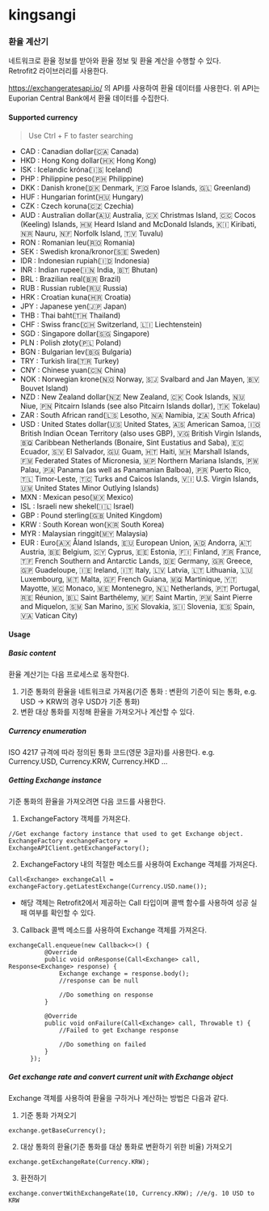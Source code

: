 # kingsangi

### 환율 계산기
네트워크로 환율 정보를 받아와 환율 정보 및 환율 계산을 수행할 수 있다.  
Retrofit2 라이브러리를 사용한다.

https://exchangeratesapi.io/ 의 API를 사용하여 환율 데이터를 사용한다. 위 API는 Euporian Central Bank에서 환율 데이터를 수집한다.

#### Supported currency
> Use Ctrl + F to faster searching
- CAD : Canadian dollar(🇨🇦 Canada)
- HKD : Hong Kong dollar(🇭🇰 Hong Kong)
- ISK : Icelandic króna(🇮🇸 Iceland)
- PHP : Philippine peso(🇵🇭 Philippine)
- DKK : Danish krone(🇩🇰 Denmark, 🇫🇴 Faroe Islands, 🇬🇱 Greenland)
- HUF : Hungarian forint(🇭🇺 Hungary)
- CZK : Czech koruna(🇨🇿 Czechia)
- AUD : Australian dollar(🇦🇺 Australia, 🇨🇽 Christmas Island, 🇨🇨 Cocos (Keeling) Islands, 🇭🇲 Heard Island and McDonald Islands, 🇰🇮 Kiribati, 🇳🇷 Nauru, 🇳🇫 Norfolk Island, 🇹🇻 Tuvalu)
- RON : Romanian leu(🇷🇴 Romania)
- SEK : Swedish krona/kronor(🇸🇪 Sweden)
- IDR : Indonesian rupiah(🇮🇩 Indonesia)
- INR : Indian rupee(🇮🇳 India, 🇧🇹 Bhutan)
- BRL : Brazilian real(🇧🇷 Brazil)
- RUB : Russian ruble(🇷🇺 Russia)
- HRK : Croatian kuna(🇭🇷 Croatia)
- JPY : Japanese yen(🇯🇵 Japan)
- THB : Thai baht(🇹🇭 Thailand)
- CHF : Swiss franc(🇨🇭 Switzerland, 🇱🇮 Liechtenstein)
- SGD : Singapore dollar(🇸🇬 Singapore)
- PLN : Polish złoty(🇵🇱 Poland)
- BGN : Bulgarian lev(🇧🇬 Bulgaria)
- TRY : Turkish lira(🇹🇷 Turkey)
- CNY : Chinese yuan(🇨🇳 China)
- NOK : Norwegian krone(🇳🇴 Norway, 🇸🇯 Svalbard and  Jan Mayen, 🇧🇻 Bouvet Island)
- NZD : New Zealand dollar(🇳🇿 New Zealand, 🇨🇰 Cook Islands, 🇳🇺 Niue, 🇵🇳 Pitcairn Islands (see also Pitcairn Islands dollar), 🇹🇰 Tokelau)
- ZAR : South African rand(🇱🇸 Lesotho, 🇳🇦 Namibia, 🇿🇦 South Africa)
- USD : United States dollar(🇺🇸 United States, 🇦🇸 American Samoa, 🇮🇴 British Indian Ocean Territory (also uses GBP), 🇻🇬 British Virgin Islands, 🇧🇶 Caribbean Netherlands (Bonaire, Sint Eustatius and Saba), 🇪🇨 Ecuador, 🇸🇻 El Salvador, 🇬🇺 Guam, 🇭🇹 Haiti, 🇲🇭 Marshall Islands, 🇫🇲 Federated States of Micronesia, 🇲🇵 Northern Mariana Islands, 🇵🇼 Palau, 🇵🇦 Panama (as well as Panamanian Balboa), 🇵🇷 Puerto Rico, 🇹🇱 Timor-Leste, 🇹🇨 Turks and Caicos Islands, 🇻🇮 U.S. Virgin Islands, 🇺🇲 United States Minor Outlying Islands)
- MXN : Mexican peso(🇲🇽 Mexico)
- ISL : Israeli new shekel(🇮🇱 Israel)
- GBP : Pound sterling(🇬🇧 United Kingdom)
- KRW : South Korean won(🇰🇷 South Korea)
- MYR : Malaysian ringgit(🇲🇾 Malaysia)
- EUR : Euro(🇦🇽 Åland Islands, 🇪🇺 European Union, 🇦🇩 Andorra, 🇦🇹 Austria, 🇧🇪 Belgium, 🇨🇾 Cyprus, 🇪🇪 Estonia, 🇫🇮 Finland, 🇫🇷 France, 🇹🇫 French Southern and Antarctic Lands, 🇩🇪 Germany, 🇬🇷 Greece, 🇬🇵 Guadeloupe, 🇮🇪 Ireland, 🇮🇹 Italy, 🇱🇻 Latvia, 🇱🇹 Lithuania, 🇱🇺 Luxembourg, 🇲🇹 Malta, 🇬🇫 French Guiana, 🇲🇶 Martinique, 🇾🇹 Mayotte, 🇲🇨 Monaco, 🇲🇪 Montenegro, 🇳🇱 Netherlands, 🇵🇹 Portugal, 🇷🇪 Réunion, 🇧🇱 Saint Barthélemy, 🇲🇫 Saint Martin, 🇵🇲 Saint Pierre and Miquelon, 🇸🇲 San Marino, 🇸🇰 Slovakia, 🇸🇮 Slovenia, 🇪🇸 Spain, 🇻🇦 Vatican City)

#### Usage
##### Basic content
환율 계산기는 다음 프로세스로 동작한다.
1. 기준 통화의 환율을 네트워크로 가져옴(기준 통화 : 변환의 기준이 되는 통화, e.g. USD -> KRW의 경우 USD가 기준 통화)
2. 변환 대상 통화를 지정해 환율을 가져오거나 계산할 수 있다.
##### Currency enumeration
ISO 4217 규격에 따라 정의된 통화 코드(영문 3글자)를 사용한다.
e.g. Currency.USD, Currency.KRW, Currency.HKD ...
##### Getting Exchange instance
기준 통화의 환율을 가져오려면 다음 코드를 사용한다.
1. ExchangeFactory 객체를 가져온다.
  ```
  //Get exchange factory instance that used to get Exchange object.
  ExchangeFactory exchangeFactory = ExchangeAPIClient.getExchangeFactory();
  ```
2. ExchangeFactory 내의 적절한 메소드를 사용하여 Exchange 객체를 가져온다.
  ```
  Call<Exchange> exchangeCall = exchangeFactory.getLatestExchange(Currency.USD.name());
  ```
  - 해당 객체는 Retrofit2에서 제공하는 Call<Exchange> 타입이며 콜백 함수를 사용하여 성공 실패 여부를 확인할 수 있다.
3. Callback<Exchange> 콜백 메소드를 사용하여 Exchange 객체를 가져온다.
  ```
  exchangeCall.enqueue(new Callback<>() {
            @Override
            public void onResponse(Call<Exchange> call, Response<Exchange> response) {
                Exchange exchange = response.body();
                //response can be null
  
                //Do something on response
            }

            @Override
            public void onFailure(Call<Exchange> call, Throwable t) {
                //Failed to get Exchange response
                
                //Do something on failed
            }
        });
  ```
  
##### Get exchange rate and convert current unit with Exchange object
Exchange 객체를 사용하여 환율을 구하거나 계산하는 방법은 다음과 같다.
1. 기준 통화 가져오기
  ```
  exchange.getBaseCurrency();
  ```
  
2. 대상 통화의 환율(기준 통화를 대상 통화로 변환하기 위한 비율) 가져오기
  ```
  exchange.getExchangeRate(Currency.KRW);
  ```
  
3. 환전하기
  ```
  exchange.convertWithExchangeRate(10, Currency.KRW); //e/g. 10 USD to KRW
  ```
  
